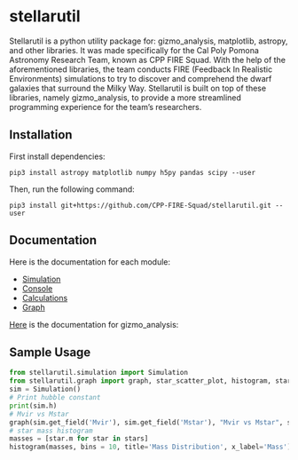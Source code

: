 # stellarutil
Stellarutil is a python utility package for: gizmo_analysis, matplotlib, astropy, and other libraries. It was made specifically for the Cal Poly Pomona Astronomy Research Team, known as CPP FIRE Squad. With the help of the aforementioned libraries, the team conducts FIRE (Feedback In Realistic Environments) simulations to try to discover and comprehend the dwarf galaxies that surround the Milky Way. Stellarutil is built on top of these libraries, namely gizmo_analysis, to provide a more streamlined programming experience for the team’s researchers. 

## Installation

First install dependencies:
```shell
pip3 install astropy matplotlib numpy h5py pandas scipy --user
```
Then, run the following command:
```shell
pip3 install git+https://github.com/CPP-FIRE-Squad/stellarutil.git --user
```

## Documentation

Here is the documentation for each module:
 - [Simulation](./documentation/simulation.md)
 - [Console](./documentation/console.md)
 - [Calculations](./documentation/calculations.md)
 - [Graph](./documentation/graph.md)


[Here](./documentation/gizmo_analysis/) is the documentation for gizmo_analysis:



## Sample Usage
```python 
from stellarutil.simulation import Simulation
from stellarutil.graph import graph, star_scatter_plot, histogram, stars_scatter_plot
sim = Simulation()
# Print hubble constant
print(sim.h)
# Mvir vs Mstar
graph(sim.get_field('Mvir'), sim.get_field('Mstar'), "Mvir vs Mstar", showLine=False, logx=True, logy=True)
# star mass histogram
masses = [star.m for star in stars]
histogram(masses, bins = 10, title='Mass Distribution', x_label='Mass') 
```
